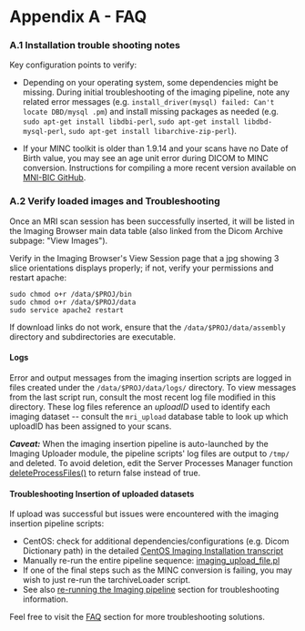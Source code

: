 # Appendix A - FAQ

### A.1 Installation trouble shooting notes

Key configuration points to verify:

- Depending on your operating system, some dependencies might be missing.
    During initial troubleshooting of the imaging pipeline, note any related
    error messages (e.g. `install_driver(mysql) failed: Can't locate DBD/mysql
   .pm`) and install missing packages as needed (e.g.
   `sudo apt-get install libdbi-perl`, `sudo apt-get install libdbd-mysql-perl`,
    `sudo apt-get install libarchive-zip-perl`).

- If your MINC toolkit is older than 1.9.14 and your scans have no Date of Birth
   value, you may see an age unit error during DICOM to MINC conversion.
   Instructions for compiling a more recent version available on
   [MNI-BIC GitHub](https://github.com/BIC-MNI/minc-toolkit-v2).

### A.2 Verify loaded images and Troubleshooting

Once an MRI scan session has been successfully inserted, it will be listed in
  the Imaging Browser main data table (also linked from the Dicom Archive
  subpage: "View Images").

Verify in the Imaging Browser's View Session page that a jpg showing 3 slice
  orientations displays properly; if not, verify your permissions and restart
  apache:
```
sudo chmod o+r /data/$PROJ/bin
sudo chmod o+r /data/$PROJ/data
sudo service apache2 restart
```

If download links do not work, ensure that the `/data/$PROJ/data/assembly`
  directory and subdirectories are executable.

#### Logs

Error and output messages from the imaging insertion scripts are logged in files
  created under the `/data/$PROJ/data/logs/` directory. To view messages from
  the last script run, consult the most recent log file modified in this
  directory. These log files reference an *uploadID* used to identify each
  imaging dataset -- consult the `mri_upload` database table to look up which
  uploadID has been assigned to your scans.

***Caveat:*** When the imaging insertion pipeline is auto-launched by the
  Imaging Uploader module, the pipeline scripts' log files are output to
  `/tmp/` and deleted. To avoid deletion, edit the Server Processes Manager
  function [deleteProcessFiles()](https://github.com/aces/Loris/blob/master/modules/server_processes_manager/php/AbstractServerProcess.class.inc#L521)
  to return false instead of true.

#### Troubleshooting Insertion of uploaded datasets

If upload was successful but issues were encountered with the imaging insertion
  pipeline scripts:

- CentOS: check for additional dependencies/configurations (e.g. Dicom
    Dictionary path) in the detailed
    [CentOS Imaging Installation transcript](https://github.com/aces/Loris/wiki/CentOS-Imaging-installation-transcript)
- Manually re-run the entire pipeline sequence:
    [imaging_upload_file.pl](#post-upload:-pre-processing-and-insertion-into-loris)
- If one of the final steps such as the MINC conversion is failing, you may
    wish to just re-run the tarchiveLoader script.
- See also [re-running the Imaging pipeline](#rerunning-the-imaging-pipeline)
    section for troubleshooting information.


Feel free to visit the [FAQ](AppendixA-FAQ.md) section for more
  troubleshooting solutions.